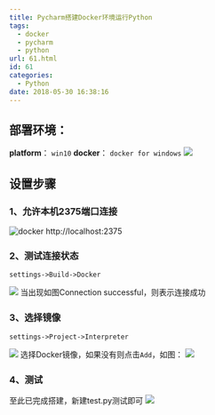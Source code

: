 ```yaml
---
title: Pycharm搭建Docker环境运行Python
tags:
  - docker
  - pycharm
  - python
url: 61.html
id: 61
categories:
  - Python
date: 2018-05-30 16:38:16
---
```


部署环境：
-----

**platform**： `win10` **docker**： `docker for windows` ![](http://blog.crcms.cn/wp-content/uploads/2018/05/6-1024x291.png) 

设置步骤
----

### 1、允许本机2375端口连接

![docker http://localhost:2375](http://blog.crcms.cn/wp-content/uploads/2018/05/1.png)

### 2、测试连接状态

    settings->Build->Docker
    

![](http://blog.crcms.cn/wp-content/uploads/2018/05/2.png) 当出现如图Connection successful，则表示连接成功

### 3、选择镜像

    settings->Project->Interpreter
    

![](http://blog.crcms.cn/wp-content/uploads/2018/05/3.png) 选择Docker镜像，如果没有则点击`Add`，如图： ![](http://blog.crcms.cn/wp-content/uploads/2018/05/4.png)

### 4、测试

至此已完成搭建，新建test.py测试即可 ![](http://blog.crcms.cn/wp-content/uploads/2018/05/5.png)